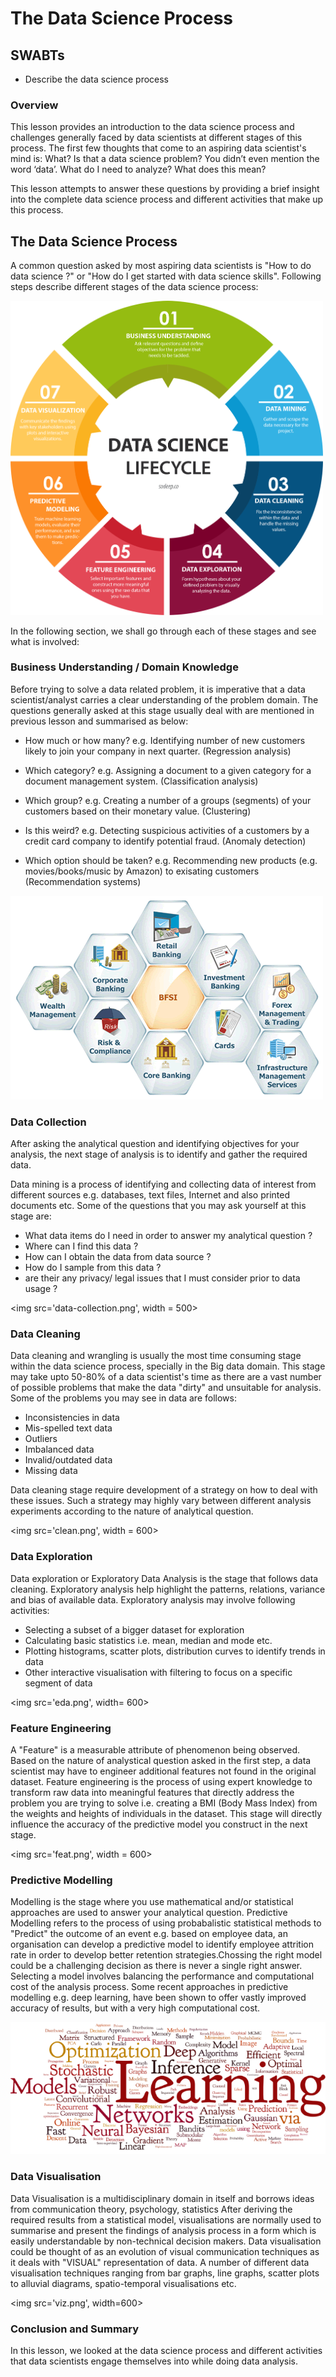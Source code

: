 
# The Data Science Process

## SWABTs
* Describe the data science process

### Overview

This lesson provides an introduction to the data science process and challenges generally faced by data scientists at different stages of this process. The first few thoughts that come to an aspiring data scientist's mind is: What? Is that a data science problem? You didn’t even mention the word ‘data’. What do I need to analyze? What does this mean?

This lesson attempts to answer these questions by providing a brief insight into the complete data science process and different activities that make up this process. 

## The Data Science Process

A common question asked by most aspiring data scientists is "How to do data science ?" or "How do I get started with data science skills". Following steps describe different stages of the data science process:

<img src="chart.png" width = "500"/>

In the following section, we shall go through each of these stages and see what is involved:

### Business Understanding / Domain Knowledge

Before trying to solve a data related problem, it is imperative that a data scientist/analyst carries a clear understanding of the problem domain. The questions generally asked at this stage usually deal with are mentioned in previous lesson and summarised as below:

* How much or how many? e.g. Identifying number of new customers likely to join your company in next quarter. (Regression analysis)

* Which category? e.g. Assigning a document to a given category for a document management system. (Classification analysis)

* Which group? e.g. Creating a number of a groups (segments) of your customers based on their monetary value. (Clustering)

* Is this weird? e.g. Detecting suspicious activities of a customers by a credit card company to identify potential fraud. (Anomaly detection)

* Which option should be taken? e.g. Recommending new products (e.g. movies/books/music by Amazon) to exisating customers (Recommendation systems)

<img src='domain.gif'>

### Data Collection

After asking the analytical question and identifying objectives for your analysis, the next stage of analysis is to identify and gather the required data. 

Data mining is a process of identifying and collecting data of interest from different sources e.g. databases, text files, Internet and also printed documents etc. Some of the questions that you may ask yourself at this stage are:

* What data items do I need in order to answer my analytical question ?
* Where can I find this data ?
* How can I obtain the data from data source ?
* How do I sample from this data ?
* are their any privacy/ legal issues that I must consider prior to data usage ?

<img src='data-collection.png', width = 500>

### Data Cleaning

Data cleaning and wrangling is usually the most time consuming stage within the data science process, specially in the Big data domain. This stage may take upto 50-80% of a data scientist's time as there are a vast number of possible problems that make the data "dirty" and unsuitable for analysis. Some of the problems you may see in data are follows:

* Inconsistencies in data
* Mis-spelled text data
* Outliers
* Imbalanced data
* Invalid/outdated data
* Missing data

Data cleaning stage require development of a strategy on how to deal with these issues. Such a strategy may highly vary between different analysis experiments according to the nature of analytical question. 

<img src='clean.png', width = 600>

### Data Exploration

Data exploration or Exploratory Data Analysis is the stage that follows data cleaning. Exploratory analysis help highlight the patterns, relations, variance and bias of available data. Exploratory analysis may involve following activities:

* Selecting a subset of a bigger dataset for exploration
* Calculating basic statistics i.e. mean, median and mode etc.
* Plotting histograms, scatter plots, distribution curves to identify trends in data
* Other interactive visualisation with filtering to focus on a specific segment of data 

<img src='eda.png', width= 600>


### Feature Engineering

A "Feature" is a measurable attribute of phenomenon being observed. Based on the nature of analystical question asked in the first step, a data scientist may have to engineer additional features not found in the original dataset. Feature engineering is the process of using expert knowledge to transform raw data into meaningful features that directly address the problem you are trying to solve i.e. creating a BMI (Body Mass Index) from the weights and heights of individuals in the dataset. This stage will directly influence the accuracy of the predictive model you construct in the next stage. 

<img src='feat.png', width = 600>

### Predictive Modelling

Modelling is the stage where you use mathematical and/or statistical approaches are used to answer your analytical question. Predictive Modelling refers to the process of using probabalistic statistical methods to "Predict" the outcome of an event e.g. based on employee data, an organisation can develop a predictive model to identify employee attrition rate in order to develop better retention strategies.Chossing the right model could be a challenging decision as there is never a single right answer. Selecting a model involves balancing the performance and computational cost of the analysis process. Some recent approaches in predictive modelling e.g. deep learning, have been shown to offer vastly improved accuracy of results, but with a very high computational cost.

<img src='predict.png'>

### Data Visualisation

Data Visualisation is a multidisciplinary domain in itself and borrows ideas from communication theory, psychology, statistics After deriving the required results from a statistical model, visualisations are normally used to summarise and present the findings of analysis process in a form which is easily understandable by non-technical decision makers. Data visualisation could be thought of as an evolution of visual communication techniques as it deals with "VISUAL" representation of data. A number of different data visualisation techniques ranging from bar graphs, line graphs, scatter plots to alluvial diagrams, spatio-temporal visualisations etc. 

<img src='viz.png', width=600>

### Conclusion and Summary

In this lesson, we looked at the data science process and different activities that data scientists engage themselves into while doing data analysis. 


